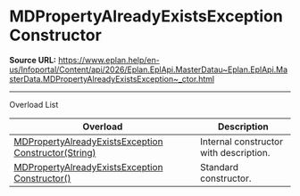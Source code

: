# MDPropertyAlreadyExistsException Constructor

**Source URL:** https://www.eplan.help/en-us/Infoportal/Content/api/2026/Eplan.EplApi.MasterDatau~Eplan.EplApi.MasterData.MDPropertyAlreadyExistsException~_ctor.html

---

Overload List

| Overload | Description |
| --- | --- |
| [MDPropertyAlreadyExistsException Constructor(String)](Eplan.EplApi.MasterDatau~Eplan.EplApi.MasterData.MDPropertyAlreadyExistsException~_ctor(String).html) | Internal constructor with description. |
| [MDPropertyAlreadyExistsException Constructor()](Eplan.EplApi.MasterDatau~Eplan.EplApi.MasterData.MDPropertyAlreadyExistsException~_ctor().html) | Standard constructor. |
